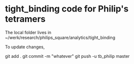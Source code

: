 # tight_binding code for Philip's tetramers

The local folder lives in ~/werk/research/philips_square/analytics/tight_binding

To update changes, 

git add .
git commit -m "whatever"
git push -u tb_philip master
